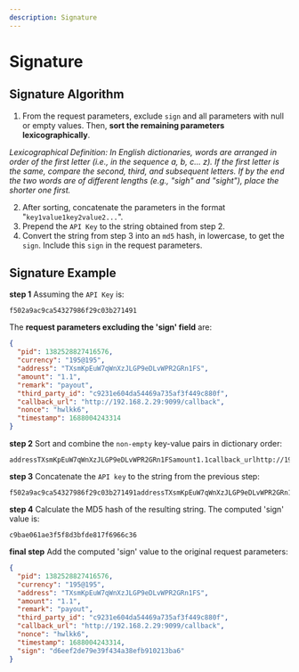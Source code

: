 ```yaml
---
description: Signature
---
```


# Signature

## Signature Algorithm

1. From the request parameters, exclude `sign` and all parameters with null or empty values. Then, **sort the remaining parameters lexicographically**.

_Lexicographical Definition: In English dictionaries, words are arranged in order of the first letter (i.e., in the sequence a, b, c... z). If the first letter is the same, compare the second, third, and subsequent letters. If by the end the two words are of different lengths (e.g., "sigh" and "sight"), place the shorter one first._

2. After sorting, concatenate the parameters in the format "`key1value1key2value2...`".
3. Prepend the `API Key` to the string obtained from step 2.
4. Convert the string from step 3 into an `md5` hash, in lowercase, to get the `sign`. Include this `sign` in the request parameters.

## Signature Example

**step 1** Assuming the `API Key` is:

```
f502a9ac9ca54327986f29c03b271491
```

The **request parameters excluding the 'sign' field** are:

```json
{
  "pid": 1382528827416576,
  "currency": "195@195",
  "address": "TXsmKpEuW7qWnXzJLGP9eDLvWPR2GRn1FS",
  "amount": "1.1",
  "remark": "payout",
  "third_party_id": "c9231e604da54469a735af3f449c880f",
  "callback_url": "http://192.168.2.29:9099/callback",
  "nonce": "hwlkk6",
  "timestamp": 1688004243314
}
```

**step 2** Sort and combine the `non-empty` key-value pairs in dictionary order:

```
addressTXsmKpEuW7qWnXzJLGP9eDLvWPR2GRn1FSamount1.1callback_urlhttp://192.168.2.29:9099/callbackcurrency195@195noncemb8udupid1382528827416576remarkpayoutthird_party_id19faf9d3c8f34caf926f332f3021e887timestamp1688003966801
```

**step 3** Concatenate the `API key` to the string from the previous step:

```
f502a9ac9ca54327986f29c03b271491addressTXsmKpEuW7qWnXzJLGP9eDLvWPR2GRn1FSamount1.1callback_urlhttp://192.168.2.29:9099/callbackcurrency195@195noncemb8udupid1382528827416576remarkpayoutthird_party_id19faf9d3c8f34caf926f332f3021e887timestamp1688003966801
```

**step 4** Calculate the MD5 hash of the resulting string. The computed 'sign' value is:

```
c9bae061ae3f5f8d3bfde817f6966c36
```

**final step** Add the computed 'sign' value to the original request parameters:

```json
{
  "pid": 1382528827416576,
  "currency": "195@195",
  "address": "TXsmKpEuW7qWnXzJLGP9eDLvWPR2GRn1FS",
  "amount": "1.1",
  "remark": "payout",
  "third_party_id": "c9231e604da54469a735af3f449c880f",
  "callback_url": "http://192.168.2.29:9099/callback",
  "nonce": "hwlkk6",
  "timestamp": 1688004243314,
  "sign": "d6eef2de79e39f434a38efb910213ba6"
}
```
